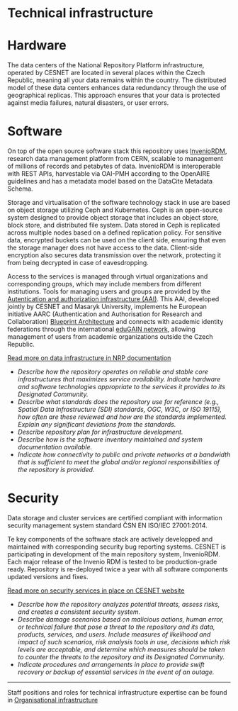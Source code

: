 
# Technical infrastructure

# Hardware

The data centers of the National Repository Platform infrastructure, operated by CESNET are located in several places within the Czech Republic, meaning all your data remains within the country. The distributed model of these data centers enhances data redundancy through the use of geographical replicas. This approach ensures that your data is protected against media failures, natural disasters, or user errors.

# Software

On top of the open source software stack this repository uses [InvenioRDM](https://inveniordm.docs.cern.ch/features/), research data management platform from CERN, scalable to management of millions of records and petabytes of data. InvenioRDM is interoperable with REST APIs, harvestable via OAI-PMH according to the OpenAIRE guidelines and has a metadata model based on the DataCite Metadata Schema.

Storage and virtualisation of the software technology stack in use are based on object storage utilizing Ceph and Kubernetes. Ceph is an open-source system designed to provide object storage that includes an object store, block store, and distributed file system. Data stored in Ceph is replicated across multiple nodes based on a defined replication policy. For sensitive data, encrypted buckets can be used on the client side, ensuring that even the storage manager does not have access to the data. Client-side encryption also secures data transmission over the network, protecting it from being decrypted in case of eavesdropping.

Access to the services is managed through virtual organizations and corresponding groups, which may include members from different institutions. Tools for managing users and groups are provided by the [Autentication and authorization infrastructure (AAI)](https://docs.account.e-infra.cz/en/docs/access/perun). This AAI, developed jointly by CESNET and Masaryk University, implements he European initiative AARC (Authentication and Authorisation for Research and Collaboration) [Blueprint Architecture](https://aarc-community.org/architecture/) and connects with academic identity federations through the international [eduGAIN network](https://edugain.org), allowing management of users from academic organizations outside the Czech Republic.


[Read more on data infrastructure in NRP documentation](https://docs.nrp.eosc.cz/)


- *Describe how the repository operates on reliable and stable core infrastructures that maximizes service availability. Indicate hardware and software technologies appropriate to the services it provides to its Designated Community.*
- *Describe what standards does the repository use for reference (e.g., Spatial Data Infrastructure (SDI) standards, OGC, W3C, or ISO 19115), how often are these reviewed and how are the standards implemented. Explain any significant deviations from the standards.*
- *Describe repository plan for infrastructure development.*
- *Describe how is the software inventory maintained and system documentation available.*
- *Indicate how connectivity to public and private networks at a bandwidth that is sufficient to meet the global and/or regional responsibilities of the repository is provided.*

# Security

Data storage and cluster services are certified compliant with information security management system standard ČSN EN ISO/IEC 27001:2014.

Te key components of the software stack are actively developped and maintained with corresponding security bug reporting systems. CESNET is participating in development of the main repository system, InvenioRDM. Each major release of the Invenio RDM is tested to be production-grade ready. Repository is re-deployed twice a year with all software components updated versions and fixes.

[Read more on security services in place on CESNET website](https://www.cesnet.cz/en/services/security-4)


- *Describe how the repository analyzes potential threats, assess risks, and creates a consistent security system.*
- *Describe damage scenarios based on malicious actions, human error, or technical failure that pose a threat to the repository and its data, products, services, and users. Include measures of likelihood and impact of such scenarios, risk analysis tools in use, decisions which risk levels are acceptable, and determine which measures should be taken to counter the threats to the repository and its Designated Community.*
- *Indicate procedures and arrangements in place to provide swift recovery or backup of essential services in the event of an outage.*

---
Staff positions and roles for technical infrastructure expertise can be found in [Organisational infrastructure](../organizational-documents/organizational-infrastructure.md)
